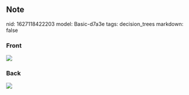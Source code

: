 ## Note
nid: 1627118422203
model: Basic-d7a3e
tags: decision_trees
markdown: false

### Front
<img src="paste-ddc03b9367a48acbae8575be9ac74065154b8fb6.jpg">

### Back
<img src="paste-38fe3d1b9ed71581efba347a4a3325d2ee1a955e.jpg">

